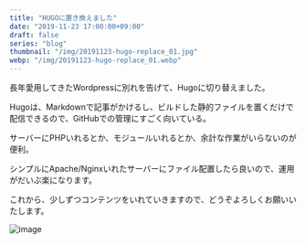 ```yaml
---
title: "HUGOに置き換えました"
date: "2019-11-23 17:00:00+09:00"
draft: false
series: "blog"
thumbnail: "/img/20191123-hugo-replace_01.jpg"
webp: "/img/20191123-hugo-replace_01.webp"
---
```


長年愛用してきたWordpressに別れを告げて、Hugoに切り替えました。

Hugoは、Markdownで記事がかけるし、ビルドした静的ファイルを置くだけで配信できるので、GitHubでの管理にすごく向いている。

サーバーにPHPいれるとか、モジュールいれるとか、余計な作業がいらないのが便利。

シンプルにApache/Nginxいれたサーバーにファイル配置したら良いので、運用がだいぶ楽になります。

これから、少しずつコンテンツをいれていきますので、どうぞよろしくお願いいたします。

![image](/img/20191123-hugo-replace_01.webp)
